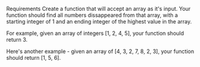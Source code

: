 Requirements
Create a function that will accept an array as it's input. Your function should find all numbers dissappeared from that array, with a starting integer of 1 and an ending integer of the highest value in the array.

For example, given an array of integers [1, 2, 4, 5], your function should return 3.

Here's another example - given an array of [4, 3, 2, 7, 8, 2, 3], your function should return [1, 5, 6].